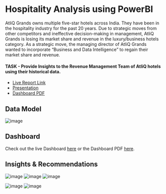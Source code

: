 # Hospitality Analysis using PowerBI

AtliQ Grands owns multiple five-star hotels across India. They have been in the hospitality industry for the past 20 years. 
Due to strategic moves from other competitors and ineffective decision-making in management, AtliQ Grands is losing its market share and revenue in the luxury/business hotels category.
As a strategic move, the managing director of AtliQ Grands wanted to incorporate “Business and Data Intelligence” to regain their market share and revenue. 

#### TASK - Provide Insights to the Revenue Management Team of AtliQ hotels using their historical data.

- [Live Report Link](https://app.powerbi.com/view?r=eyJrIjoiNmViYWQ1ZDktYWJkNC00ZWE0LWEyZTgtNzc2ODcxYTdjNjZjIiwidCI6ImM2ZTU0OWIzLTVmNDUtNDAzMi1hYWU5LWQ0MjQ0ZGM1YjJjNCJ9)
- [Presentation](https://github.com/Kanikamittal99/Hospitality_Analysis/blob/master/HospitalityAnalysis.pptx)
- [Dashboard PDF](https://github.com/Kanikamittal99/Hospitality_Analysis/blob/master/HospitalityReportPdf.pdf)


## Data Model
![image](https://github.com/user-attachments/assets/d99e51d4-c351-4246-8183-d66bbd0b2fc3)

## Dashboard
Check out the live Dashboard [here](https://app.powerbi.com/view?r=eyJrIjoiNmViYWQ1ZDktYWJkNC00ZWE0LWEyZTgtNzc2ODcxYTdjNjZjIiwidCI6ImM2ZTU0OWIzLTVmNDUtNDAzMi1hYWU5LWQ0MjQ0ZGM1YjJjNCJ9) or the Dashboard PDF [here](https://github.com/Kanikamittal99/Hospitality_Analysis/blob/master/HospitalityReportPdf.pdf).

## Insights & Recommendations
![image](https://github.com/user-attachments/assets/cc075f81-2757-49f1-a44e-cd213ef754ef)
![image](https://github.com/user-attachments/assets/a4aadcb9-a540-4eff-b5c4-1c181764090f)
![image](https://github.com/user-attachments/assets/1d4b7282-8427-478a-8ea1-940955c25880)

![image](https://github.com/user-attachments/assets/46e78f89-6b22-4801-b4c2-548741239b9d)
![image](https://github.com/user-attachments/assets/7278ade8-126b-43fe-b4eb-caeb1d22566f)

